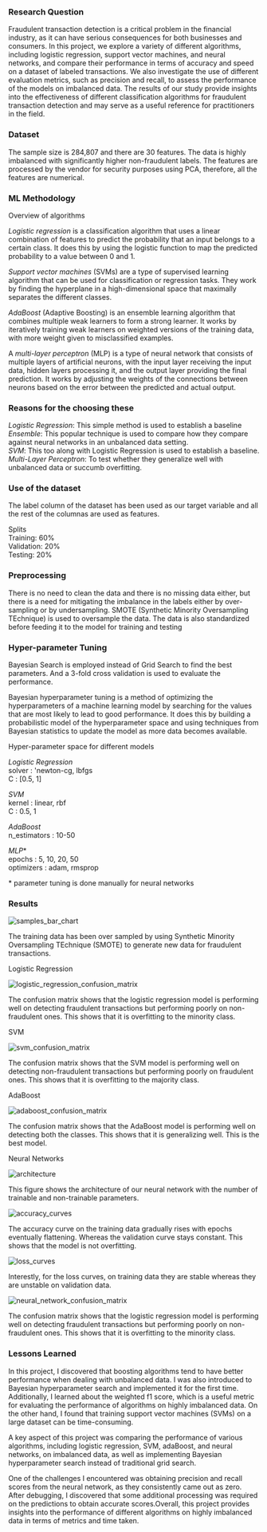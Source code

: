 ### Research Question

Fraudulent transaction detection is a critical problem in the financial industry, as it can have serious consequences for both businesses and consumers. In this project, we explore a variety of different algorithms, including logistic regression, support vector machines, and neural networks, and compare their performance in terms of accuracy and speed on a dataset of labeled transactions. We also investigate the use of different evaluation metrics, such as precision and recall, to assess the performance of the models on imbalanced data. The results of our study provide insights into the effectiveness of different classification algorithms for fraudulent transaction detection and may serve as a useful reference for practitioners in the field.

### Dataset

The sample size is 284,807 and there are 30 features. The data is highly imbalanced with significantly higher non-fraudulent labels. The features are processed by the vendor for security purposes using PCA, therefore, all the features are numerical.


### ML Methodology

Overview of algorithms

_Logistic regression_ is a classification algorithm that uses a linear combination of features to predict the probability that an input belongs to a certain class. It does this by using the logistic function to map the predicted probability to a value between 0 and 1. 

_Support vector machines_ (SVMs) are a type of supervised learning algorithm that can be used for classification or regression tasks. They work by finding the hyperplane in a high-dimensional space that maximally separates the different classes. 

_AdaBoost_ (Adaptive Boosting) is an ensemble learning algorithm that combines multiple weak learners to form a strong learner. It works by iteratively training weak learners on weighted versions of the training data, with more weight given to misclassified examples.

A _multi-layer perceptron_ (MLP) is a type of neural network that consists of multiple layers of artificial neurons, with the input layer receiving the input data, hidden layers processing it, and the output layer providing the final prediction. It works by adjusting the weights of the connections between neurons based on the error between the predicted and actual output.

### Reasons for the choosing these
_Logistic Regression_: This simple method is used to establish a baseline\
_Ensemble_: This popular technique is used to compare how they compare against neural networks in an unbalanced data setting.\
_SVM_: This too along with Logistic Regression is used to establish a baseline.\
_Multi-Layer Perceptron_: To test whether they generalize well with unbalanced data or
succumb overfitting.

### Use of the dataset
The label column of the dataset has been used as our target variable and all the rest of the columnas are used as features.

Splits\
   Training: 60%\
   Validation: 20%\
   Testing: 20%

### Preprocessing
There is no need to clean the data and there is no missing data either, but there is a need for mitigating the imbalance in the labels either by over-sampling or by undersampling. SMOTE (Synthetic Minority Oversampling TEchnique) is used to oversample the data. The data is also standardized before feeding it to the model for training and testing

### Hyper-parameter Tuning

Bayesian Search is employed instead of Grid Search to find the best parameters. And a 3-fold cross validation is used to evaluate the performance.

Bayesian hyperparameter tuning is a method of optimizing the hyperparameters of a machine learning model by searching for the values that are most likely to lead to good performance. It does this by building a probabilistic model of the hyperparameter space and using techniques from Bayesian statistics to update the model as more data becomes available.


Hyper-parameter space for different models

_Logistic Regression_\
solver : 'newton-cg, lbfgs\
C : [0.5, 1]

_SVM_\
kernel : linear, rbf\
C : 0.5, 1

_AdaBoost_\
n_estimators : 10-50

_MLP_*\
epochs : 5, 10, 20, 50\
optimizers : adam, rmsprop

\* parameter tuning is done manually for neural networks

### Results

![samples_bar_chart](https://github.com/saiganeshT/machine-learning/blob/main/miscellaneous/Fraud%20Detection/images/img1.png)

The training data has been over sampled by using Synthetic Minority Oversampling TEchnique (SMOTE) to generate new data for fraudulent transactions. 

Logistic Regression

![logistic_regression_confusion_matrix](https://github.com/saiganeshT/machine-learning/blob/main/miscellaneous/Fraud%20Detection/images/img2.png)

The confusion matrix shows that the logistic regression model is performing well on detecting fraudulent transactions but performing poorly on non-fraudulent ones. This shows that it is overfitting  to the minority class.


SVM

![svm_confusion_matrix](https://github.com/saiganeshT/machine-learning/blob/main/miscellaneous/Fraud%20Detection/images/img3.png)

The confusion matrix shows that the SVM model is performing well on detecting non-fraudulent transactions but performing poorly on fraudulent ones. This shows that it is overfitting to the majority class.


AdaBoost

![adaboost_confusion_matrix](https://github.com/saiganeshT/machine-learning/blob/main/miscellaneous/Fraud%20Detection/images/img4.png)

The confusion matrix shows that the AdaBoost model is performing well on detecting both the classes. This shows that it is generalizing well. This is the best model.

Neural Networks

![architecture](https://github.com/saiganeshT/machine-learning/blob/main/miscellaneous/Fraud%20Detection/images/img8.png)

This figure shows the architecture of our neural network with the number of trainable and non-trainable parameters.

![accuracy_curves](https://github.com/saiganeshT/machine-learning/blob/main/miscellaneous/Fraud%20Detection/images/img5.png)

The accuracy curve on the training data gradually rises with epochs eventually flattening. Whereas the validation curve stays constant. This shows that the model is not overfitting.

![loss_curves](https://github.com/saiganeshT/machine-learning/blob/main/miscellaneous/Fraud%20Detection/images/img6.png)

Interestly, for the loss curves, on training data they are stable whereas they are unstable on validation data.

![neural_network_confusion_matrix](https://github.com/saiganeshT/machine-learning/blob/main/miscellaneous/Fraud%20Detection/images/img7.png)


The confusion matrix shows that the logistic regression model is performing well on detecting fraudulent transactions but performing poorly on non-fraudulent ones. This shows that it is overfitting  to the minority class.

### Lessons Learned
In this project, I discovered that boosting algorithms tend to have better performance when dealing with unbalanced data. I was also introduced to Bayesian hyperparameter search and implemented it for the first time. Additionally, I learned about the weighted f1 score, which is a useful metric for evaluating the performance of algorithms on highly imbalanced data. On the other hand, I found that training support vector machines (SVMs) on a large dataset can be time-consuming.

A key aspect of this project was comparing the performance of various algorithms, including logistic regression, SVM, adaBoost, and neural networks, on imbalanced data, as well as implementing Bayesian hyperparameter search instead of traditional grid search.

One of the challenges I encountered was obtaining precision and recall scores from the neural network, as they consistently came out as zero. After debugging, I discovered that some additional processing was required on the predictions to obtain accurate scores.Overall, this project provides insights into the performance of different algorithms on highly imbalanced data in terms of metrics and time taken.
